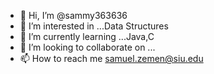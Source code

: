 - 👋 Hi, I’m @sammy363636
- 👀 I’m interested in ...Data Structures
- 🌱 I’m currently learning ...Java,C
- 💞️ I’m looking to collaborate on ...
- 📫 How to reach me samuel.zemen@siu.edu

<!---
sammy363636/sammy363636 is a ✨ special ✨ repository because its `README.md` (this file) appears on your GitHub profile.
You can click the Preview link to take a look at your changes.
--->
